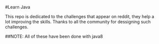 #Learn Java

This repo is dedicated to the challenges that appear on reddit, they help a lot improving the skills.
Thanks to all the community for dessigning such challenges.

##NOTE: All of these have been done with java8